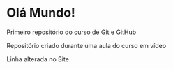 # Olá Mundo!
 Primeiro repositório do curso de Git e GitHub

Repositório criado durante uma aula do curso em vídeo

Linha alterada no Site
